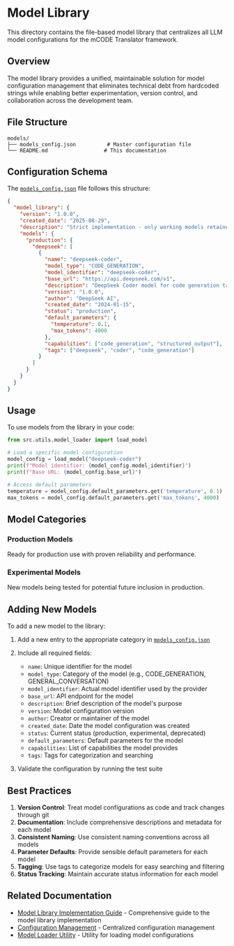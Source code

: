 # Model Library

This directory contains the file-based model library that centralizes all LLM model configurations for the mCODE Translator framework.

## Overview

The model library provides a unified, maintainable solution for model configuration management that eliminates technical debt from hardcoded strings while enabling better experimentation, version control, and collaboration across the development team.

## File Structure

```
models/
├── models_config.json          # Master configuration file
└── README.md                  # This documentation
```

## Configuration Schema

The [`models_config.json`](models_config.json) file follows this structure:

```json
{
  "model_library": {
    "version": "1.0.0",
    "created_date": "2025-08-29",
    "description": "Strict implementation - only working models retained",
    "models": {
      "production": {
        "deepseek": [
          {
            "name": "deepseek-coder",
            "model_type": "CODE_GENERATION",
            "model_identifier": "deepseek-coder",
            "base_url": "https://api.deepseek.com/v1",
            "description": "DeepSeek Coder model for code generation tasks",
            "version": "1.0.0",
            "author": "DeepSeek AI",
            "created_date": "2024-01-15",
            "status": "production",
            "default_parameters": {
              "temperature": 0.1,
              "max_tokens": 4000
            },
            "capabilities": ["code_generation", "structured_output"],
            "tags": ["deepseek", "coder", "code_generation"]
          }
        ]
      }
    }
  }
}
```

## Usage

To use models from the library in your code:

```python
from src.utils.model_loader import load_model

# Load a specific model configuration
model_config = load_model("deepseek-coder")
print(f"Model identifier: {model_config.model_identifier}")
print(f"Base URL: {model_config.base_url}")

# Access default parameters
temperature = model_config.default_parameters.get('temperature', 0.1)
max_tokens = model_config.default_parameters.get('max_tokens', 4000)
```

## Model Categories

### Production Models
Ready for production use with proven reliability and performance.

### Experimental Models
New models being tested for potential future inclusion in production.

## Adding New Models

To add a new model to the library:

1. Add a new entry to the appropriate category in [`models_config.json`](models_config.json)
2. Include all required fields:
   - `name`: Unique identifier for the model
   - `model_type`: Category of the model (e.g., CODE_GENERATION, GENERAL_CONVERSATION)
   - `model_identifier`: Actual model identifier used by the provider
   - `base_url`: API endpoint for the model
   - `description`: Brief description of the model's purpose
   - `version`: Model configuration version
   - `author`: Creator or maintainer of the model
   - `created_date`: Date the model configuration was created
   - `status`: Current status (production, experimental, deprecated)
   - `default_parameters`: Default parameters for the model
   - `capabilities`: List of capabilities the model provides
   - `tags`: Tags for categorization and searching

3. Validate the configuration by running the test suite

## Best Practices

1. **Version Control**: Treat model configurations as code and track changes through git
2. **Documentation**: Include comprehensive descriptions and metadata for each model
3. **Consistent Naming**: Use consistent naming conventions across all models
4. **Parameter Defaults**: Provide sensible default parameters for each model
5. **Tagging**: Use tags to categorize models for easy searching and filtering
6. **Status Tracking**: Maintain accurate status information for each model

## Related Documentation

- [Model Library Implementation Guide](../docs/MODEL_LIBRARY_GUIDE.md) - Comprehensive guide to the model library implementation
- [Configuration Management](../src/utils/config.py) - Centralized configuration management
- [Model Loader Utility](../src/utils/model_loader.py) - Utility for loading model configurations
